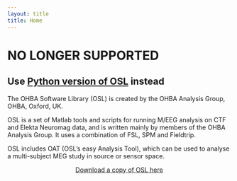 ```yaml
---
layout: title
title: Home
---
```


NO LONGER SUPPORTED 
===================

## Use [Python version of OSL](https://github.com/OHBA-analysis/osl) instead

The OHBA Software Library (OSL) is created by the OHBA Analysis Group, OHBA, Oxford, UK.

OSL is a set of Matlab tools and scripts for running M/EEG analysis on CTF and Elekta Neuromag data, and is written mainly by members of the OHBA Analysis Group. It uses a combination of FSL, SPM and Fieldtrip.

OSL includes OAT (OSL’s easy Analysis Tool), which can be used to analyse a multi-subject MEG study in source or sensor space.

<p style="text-align:center">
    <a href="{{ site.baseurl }}/pages/overview/download.html">
        Download a copy of OSL here
    </a>
</p>
